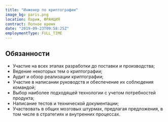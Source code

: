 ```yaml
---
title: "Инженер по криптографии"
image_bg: paris.png
location: Париж, ФРАНЦИЯ
contract: Полное время
date: "2019-09-23T09:58:25Z"
employmentType: FULL_TIME
---
```


## Обязанности

* Участие на всех этапах разработки до поставки и производства;
* Ведение некоторых тем о криптографии;
* Аудит и обзор реализации криптографии;
* Участие в написании руководств и обеспечение их соблюдения командой;
* Выбор наиболее подходящей технологии с учетом потребностей продукта;
* Написание тестов и технической документации;
* Участвовать в общих мозговых штурмах, предлагая предложения, в том числе в стратегиях и внутренних процессах.
